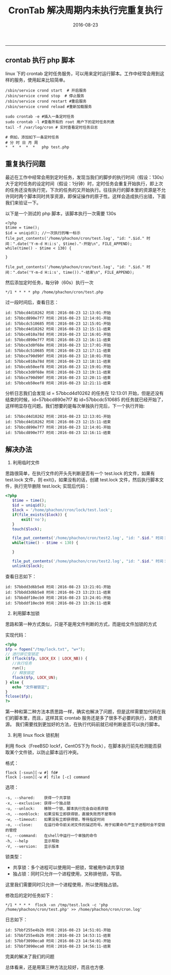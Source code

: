 ﻿---
title: CronTab 解决周期内未执行完重复执行
date: 2016-08-23
categories: Linux
tags:
  - CronTab
  - PHP
---
----------------------------------

## crontab 执行 php 脚本

linux 下的 crontab 定时任务服务，可以用来定时运行脚本。工作中经常会用到这样的服务，使用起来比较简单。

```
/sbin/service crond start  # 开启服务
/sbin/service crond stop  # 停止服务
/sbin/service crond restart #重启服务
/sbin/service crond reload #重新加载服务

sudo crontab -e #插入一条定时任务
sudo crontab -l #查看所有的 root 用户下的定时任务列表
tail -f /var/log/cron # 实时查看定时任务日志
```

<!-- more -->

```
# 例如，添加如下一条定时任务
# 分 时 日 月 周
*  *  *  *  *   php test.php
```

## 重复执行问题

最近在工作中经常会用到定时任务，发现当我们的脚步的执行时间（假设：130s）大于定时任务的设定时间（假设：1分钟）时，定时任务会重复开始执行，即上次的任务还没有执行完，下次的任务的又开始执行。往往执行的脚本里的资源是不允许同时两个脚本同时共享资源，即保证操作的原子性。这样会造成执行出错，下面我们来验证一下。

以下是一个测试的 php 脚本，该脚本执行一次需要 130s 

```
<?php
$time = time();
$id = uniqid(); //一次执行的唯一标示
file_put_contents('/home/phachon/cron/test.log', "id: ".$id." 时间：".date('Y-m-d H:i:s', $time)."-开始\n", FILE_APPEND);
while(time() - $time < 130) {
    
}

file_put_contents('/home/phachon/cron/test.log', "id: ".$id." 时间：".date('Y-m-d H:i:s', time())."-结束\n", FILE_APPEND);

```

然后添加定时任务，每分钟（60s）执行一次

```
*/1 * * * * php /home/phachon/cron/test.php
```
过一段时间后，查看日志：

```
id: 57bbcd4d10262 时间：2016-08-23 12:13:01-开始
id: 57bbcd890e7f7 时间：2016-08-23 12:14:01-开始
id: 57bbcdc510685 时间：2016-08-23 12:15:01-开始
id: 57bbcd4d10262 时间：2016-08-23 12:15:11-结束
id: 57bbce010a78d 时间：2016-08-23 12:16:01-开始
id: 57bbcd890e7f7 时间：2016-08-23 12:16:11-结束
id: 57bbce3d0f68e 时间：2016-08-23 12:17:01-开始
id: 57bbcdc510685 时间：2016-08-23 12:17:11-结束
id: 57bbce790d90f 时间：2016-08-23 12:18:01-开始
id: 57bbce010a78d 时间：2016-08-23 12:18:11-结束
id: 57bbceb50eef8 时间：2016-08-23 12:19:01-开始
id: 57bbce3d0f68e 时间：2016-08-23 12:19:11-结束
id: 57bbce790d90f 时间：2016-08-23 12:20:11-结束
id: 57bbceb50eef8 时间：2016-08-23 12:21:11-结束
```

分析日志我们会发现 id = 57bbcd4d10262 的任务在 12:13:01 开始，但是还没有结束的时候，id=57bbcd890e7f7 和 id=57bbcdc510685 的任务就已经开始了，这样明显存在问题。我们想要的是每次单独执行完后，下一个执行开始:

```
id: 57bbcd4d10262 时间：2016-08-23 12:13:01-开始
id: 57bbcd4d10262 时间：2016-08-23 12:15:11-结束
id: 57bbcd890e7f7 时间：2016-08-23 12:14:01-开始
id: 57bbcd890e7f7 时间：2016-08-23 12:16:11-结束
```

## 解决办法

1. 利用临时文件
    
思路很简单，在执行文件的开头先判断是否有一个 test.lock 的文件，如果有 test.lock 文件，则 exit()，如果没有的话，创建 test.lock 文件，然后执行脚本文件，执行完毕删除 test.lock;
实现后代码：

```php
<?php
   $time = time();
   $id = uniqid();
   $lock = '/home/phachon/cron/lock/test.lock';
   if(file_exists($lock)) {
       exit('no');
   }
   touch($lock);

   file_put_contents('/home/phachon/cron/test2.log', "id: ".$id." 时间：".date('Y-m-d H:i:s', $time)."-开始\n", FILE_APPEND);
   while(time() - $time < 130) {

   }

   file_put_contents('/home/phachon/cron/test2.log', "id: ".$id." 时间：".date('Y-m-d H:i:s', time())."-结束\n", FILE_APPEND);
   unlink($lock);
```

查看日志如下：

```
id: 57bbdd3d6b5e8 时间：2016-08-23 13:21:01-开始
id: 57bbdd3d6b5e8 时间：2016-08-23 13:23:11-结束
id: 57bbddf10ecb9 时间：2016-08-23 13:24:01-开始
id: 57bbddf10ecb9 时间：2016-08-23 13:26:11-结束
```

2. 利用脚本加锁

思路和第一种方式类似，只是不是用文件判断的方式，而是给文件加锁的方式

实现代码：

```php
<?php
$fp = fopen("/tmp/lock.txt", "w+");
// 进行排它型锁定
if (flock($fp, LOCK_EX | LOCK_NB)) {
   //执行任务
   run(); 
   // 释放锁定
   flock($fp, LOCK_UN); 
} else {
   echo "文件被锁定";
}
fclose($fp);
?>
```

第一种和第二种方法本质思路一样，确实也解决了问题，但是这样需要加代码在我们的脚本里，而且，这样其实 crontab 服务还是多了很多不必要的执行，浪费资源。
我们需要找到更加好的方法，在执行代码前就已经判断是否可以执行脚本。

3. 利用 linux flock 锁机制

利用 flock（FreeBSD lockf，CentOS下为 flock），在脚本执行前先检测能否获取某个文件锁，以防止脚本运行冲突。

格式：

```
flock [-sxun][-w #] fd#
flock [-sxon][-w #] file [-c] command
```
选项：

```
-s, --shared:    获得一个共享锁 
-x, --exclusive: 获得一个独占锁 
-u, --unlock:    移除一个锁，脚本执行完会自动丢弃锁 
-n, --nonblock:  如果没有立即获得锁，直接失败而不是等待 
-w, --timeout:   如果没有立即获得锁，等待指定时间 
-o, --close:     在运行命令前关闭文件的描述符号。用于如果命令产生子进程时会不受锁的管控 
-c, --command:   在shell中运行一个单独的命令 
-h, --help       显示帮助 
-V, --version:   显示版本
```

锁类型：

- 共享锁：多个进程可以使用同一把锁，常被用作读共享锁
- 独占锁：同时只允许一个进程使用，又称排他锁，写锁。

这里我们需要同时只允许一个进程使用，所以使用独占锁。

修改后的定时任务如下：

```
*/1 * * * *  flock -xn /tmp/test.lock -c 'php /home/phachon/cron/test.php' >> /home/phachon/cron/cron.log'
```

日志如下：

```
id: 57bbf255e4b2b 时间：2016-08-23 14:51:01-开始
id: 57bbf255e4b2b 时间：2016-08-23 14:53:11-结束
id: 57bbf3090eca0 时间：2016-08-23 14:54:01-开始
id: 57bbf3090eca0 时间：2016-08-23 14:56:11-结束
```

完美的解决了我们的问题

总体看来，还是用第三种方法比较好，而且也方便.